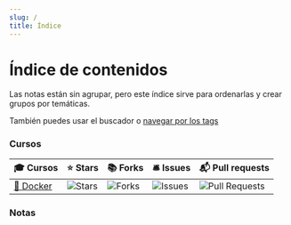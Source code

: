 ```yaml
---
slug: /
title: Índice
---
```


# Índice de contenidos

Las notas están sin agrupar, pero este índice sirve para ordenarlas y crear grupos por temáticas.

También puedes usar el buscador o [navegar por los tags](https://pabpereza.dev/docs/tags)


### Cursos

| 🎓 Cursos | ⭐ Stars | 📚 Forks | 🛎 Issues | 📬 Pull requests |
| --- | --- | --- | --- | --- |
| [🐋 Docker](https://github.com/pabpereza/curso-docker) | ![Stars](https://img.shields.io/github/stars/pabpereza/curso-docker?style=flat-square&labelColor=343b41) | ![Forks](https://img.shields.io/github/forks/pabpereza/curso-docker?style=flat-square&labelColor=343b41) | ![Issues](https://img.shields.io/github/issues/pabpereza/curso-docker?style=flat-square&labelColor=343b41) | ![Pull Requests](https://img.shields.io/github/issues-pr/pabpereza/curso-docker?style=flat-square&labelColor=343b41) |



### Notas

